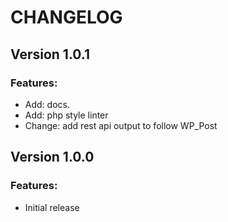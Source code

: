 # CHANGELOG

## Version 1.0.1

### Features:
* Add: docs.
* Add: php style linter
* Change: add rest api output to follow WP_Post

## Version 1.0.0

### Features:
* Initial release
